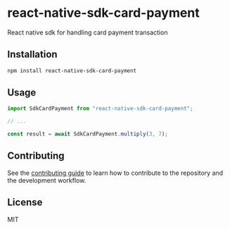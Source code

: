 # react-native-sdk-card-payment

React native sdk for handling card payment transaction

## Installation

```sh
npm install react-native-sdk-card-payment
```

## Usage

```js
import SdkCardPayment from "react-native-sdk-card-payment";

// ...

const result = await SdkCardPayment.multiply(3, 7);
```

## Contributing

See the [contributing guide](CONTRIBUTING.md) to learn how to contribute to the repository and the development workflow.

## License

MIT
